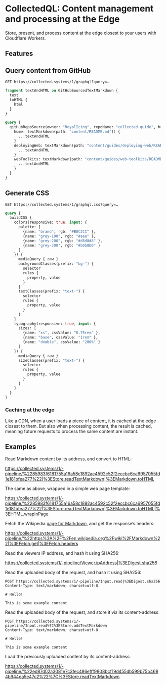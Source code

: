 # CollectedQL: Content management and processing at the Edge

Store, present, and process content at the edge closest to your users with Cloudflare Workers.

## Features

## Query content from GitHub

`GET https://collected.systems/1/graphql?query=…`

```graphql
fragment textAndHTML on GitHubSourcedTextMarkdown {
  text
  toHTML {
    html
  }
}

query {
  gitHubRepoSource(owner: "RoyalIcing", repoName: "collected.guide", branch: "8cb73f4d3ebebe14c0eb49ffc5369817032567a2") {
    home: textMarkdown(path: "content/README.md"]) {
      ...textAndHTML
    }
    deployingWeb: textMarkdown(path: "content/guides/deploying-web/README.md") {
      ...textAndHTML
    }
    webToolkits: textMarkdown(path: "content/guides/web-toolkits/README.md") {
      ...textAndHTML
    }
  }
}
```

## Generate CSS

`GET https://collected.systems/1/graphql.css?query=…`

```graphql
query {
  buildCSS {
    colors(responsive: true, input: {
      palette: [
        {name: "brand", rgb: "#B8C2CC" },
        {name: "grey-100", rgb: "#eee" },
        {name: "grey-200", rgb: "#d8d8d8" },
        {name: "grey-300", rgb: "#b0b0b0" }
      ]
    }) {
      mediaQuery { raw }
      backgroundClasses(prefix: "bg-") {
        selector
        rules {
          property, value
        }
      }
      textClasses(prefix: "text-") {
        selector
        rules {
          property, value
        }
      }
    }
    typography(responsive: true, input: {
      sizes: [
        {name: "xs", cssValue: "0.75rem" },
        {name: "base", cssValue: "1rem" },
        {name: "double", cssValue: "200%" }
      ]
    }) {
      mediaQuery { raw }
      sizeClasses(prefix: "text-") {
        selector
        rules {
          property, value
        }
      }
    }
  }
}
```

### Caching at the edge

Like a CDN, when a user loads a piece of content, it is cached at the edge closest to them. But also when processing content, the result is cached, meaning future requests to process the same content are instant.

## Examples

Read Markdown content by its address, and convert to HTML:

https://collected.systems/1/-pipeline/%2285983f6181755a16a58c1892ac4592c52f2eccbc6ca6957055fd1e181bfea277%22|%3EStore.readTextMarkdown|%3EMarkdown.toHTML

The same as above, wrapped in a simple web page template:

https://collected.systems/1/-pipeline/%2285983f6181755a16a58c1892ac4592c52f2eccbc6ca6957055fd1e181bfea277%22|%3EStore.readTextMarkdown|%3EMarkdown.toHTML|%3EHTML.wrapInPage

Fetch the Wikipedia [page for Markdown](https://en.wikipedia.org/wiki/Markdown), and get the response’s headers:

https://collected.systems/1/-pipeline/%22https%3A%2F%2Fen.wikipedia.org%2Fwiki%2FMarkdown%22|%3EFetch.get|%3EFetch.headers

Read the viewers IP address, and hash it using SHA256:

https://collected.systems/1/-pipeline/Viewer.ipAddress|%3EDigest.sha256

Read the uploaded body of the request, and hash it using SHA256:

```
POST https://collected.systems/1/-pipeline/Input.read|%3EDigest.sha256
Content-Type: text/markdown; charset=utf-8

# Hello!

This is some example content
```

Read the uploaded body of the request, and store it via its content-address:

```
POST https://collected.systems/1/-pipeline/Input.read%7C%3EStore.addTextMarkdown
Content-Type: text/markdown; charset=utf-8

# Hello!

This is some example content
```

Load the previously uploaded content by its content-address:

https://collected.systems/1/-pipeline/%22ed87d02a3081e7c3fec486efff9808bcf19d455db599b75b4684b944ea5e47c2%22%7C%3EStore.readTextMarkdown
